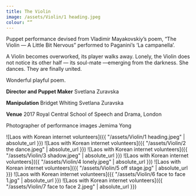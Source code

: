 ```yaml
---
title: The Violin
image: /assets/Violin/1 heading.jpeg
colour: “”
---
```


Puppet performance devised from Vladimir Mayakovskiy’s poem, “The Violin — A Little Bit Nervous” performed to Paganini’s ‘La campanella’.

A Violin becomes overworked, its player walks away. Lonely, the Violin does not notice its other half — its soul-mate —emerging from the darkness. She dances. They are finally united.

Wonderful playful poem.

**Director and Puppet Maker**
Svetlana Zuravska

**Manipulation**
Bridget Whiting
Svetlana Zuravska

**Venue**
2017
Royal Central School of Speech and Drama, London

Photographer of performance images Jemima Yong

![Laos with Korean internet volunteers]({{ "/assets/Violin/1 heading.jpeg" | absolute_url }})
![Laos with Korean internet volunteers]({{ "/assets/Violin/2 the dance.jpeg" | absolute_url }})
![Laos with Korean internet volunteers]({{ "/assets/Violin/3 shadow.jpeg" | absolute_url }})
![Laos with Korean internet volunteers]({{ "/assets/Violin/4 lonely.jpeg" | absolute_url }})
![Laos with Korean internet volunteers]({{ "/assets/Violin/5 off stage.jpg" | absolute_url }})
![Laos with Korean internet volunteers]({{ "/assets/Violin/6 face to face 1.jpg" | absolute_url }})
![Laos with Korean internet volunteers]({{ "/assets/Violin/7 face to face 2.jpeg" | absolute_url }})